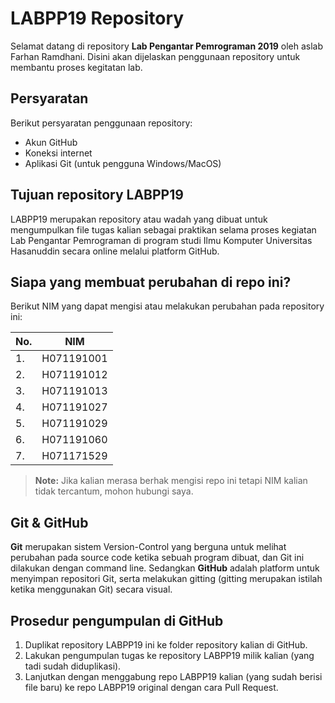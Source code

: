 # LABPP19 Repository

Selamat datang di repository **Lab Pengantar Pemrograman 2019** oleh aslab Farhan Ramdhani. Disini akan dijelaskan penggunaan repository untuk membantu proses kegitatan lab.

## Persyaratan
Berikut persyaratan penggunaan repository:
 - Akun GitHub
 - Koneksi internet
 - Aplikasi Git (untuk pengguna Windows/MacOS)

## Tujuan repository LABPP19
LABPP19 merupakan repository atau wadah yang dibuat untuk mengumpulkan file tugas kalian sebagai praktikan selama proses kegiatan Lab Pengantar Pemrograman di program studi Ilmu Komputer Universitas Hasanuddin secara online melalui platform GitHub.

## Siapa yang membuat perubahan di repo ini?
Berikut NIM yang dapat mengisi atau melakukan perubahan pada repository ini:

| No. | NIM |
|--|--|
| 1. | H071191001 |
| 2. | H071191012 |
| 3. | H071191013 |
| 4. | H071191027 |
| 5. | H071191029 |
| 6. | H071191060 |
| 7. | H071171529 |

> **Note:** Jika kalian merasa berhak mengisi repo ini tetapi NIM kalian tidak tercantum, mohon hubungi saya.

## Git & GitHub
**Git** merupakan sistem Version-Control yang berguna untuk melihat perubahan pada source code ketika sebuah program dibuat, dan Git ini dilakukan dengan command line. 
Sedangkan **GitHub** adalah platform untuk menyimpan repositori Git, serta melakukan gitting (gitting merupakan istilah ketika menggunakan Git) secara visual.

## Prosedur pengumpulan di GitHub
1. Duplikat repository LABPP19 ini ke folder repository kalian di GitHub.
2. Lakukan pengumpulan tugas ke repository LABPP19 milik kalian (yang tadi sudah diduplikasi).
3. Lanjutkan dengan menggabung repo LABPP19 kalian (yang sudah berisi file baru) ke repo LABPP19 original dengan cara Pull Request.
